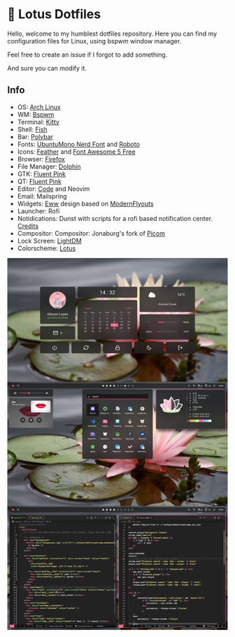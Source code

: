 # 🌸 **Lotus Dotfiles**

Hello, welcome to my humblest dotfiles repository. Here you can find my configuration files for Linux, using bspwm window manager.

Feel free to create an issue if I forgot to add something.

And sure you can modify it.

## Info

- OS: [Arch Linux](https://www.archlinux.org/)
- WM: [Bspwm](https://github.com/baskerville/bspwm)
- Terminal: [Kitty](https://sw.kovidgoyal.net/kitty/quickstart/)
- Shell: [Fish](https://www.fishshell.com/)
- Bar: [Polybar](https://github.com/polybar/polybar)
- Fonts: [UbuntuMono Nerd Font](https://github.com/ryanoasis/nerd-fonts) and [Roboto](https://fonts.google.com/specimen/Roboto)
- Icons: [Feather](https://www.feathericons.com/) and [Font Awesome 5 Free](https://www.fontawesome.com)
- Browser: [Firefox](https://www.mozilla.org/en-US/firefox/new/)
- File Manager: [Dolphin](https://dolphin-emu.org/)
- GTK: [Fluent Pink](https://github.com/vinceliuice/Fluent-gtk-theme)
- QT: [Fluent Pink](https://www.pling.com/p/1499836/)
- Editor: [Code](https://code.visualstudio.com/) and Neovim
- Email: Mailspring
- Widgets: [Eww](https://github.com/elkowar/eww) design based on [ModernFlyouts](https://github.com/ModernFlyouts-Community/ModernFlyouts)
- Launcher: Rofi
- Notidications: Dunst with scripts for a rofi based notification center. [Credits](https://github.com/Barbarossa93/Genome)
- Compositor: Compositor: Jonaburg's fork of [Picom](https://github.com/jonaburg/picom)
- Lock Screen: [LightDM](https://github.com/canonical/lightdm)
- Colorscheme: [Lotus](https://github.com/skylissh/lotus-theme-vscode)

![Screenshot](https://raw.githubusercontent.com/SkyLissh/dotfiles/main/.screenshots/screenshot.png)
